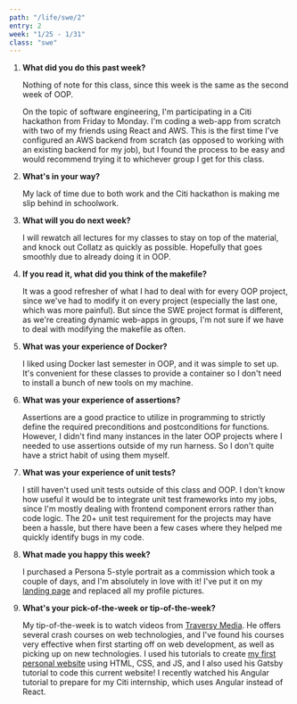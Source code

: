 ```yaml
---
path: "/life/swe/2"
entry: 2
week: "1/25 - 1/31"
class: "swe"
---
```


1. **What did you do this past week?**

    Nothing of note for this class, since this week is the same as the second week of OOP.

    On the topic of software engineering, I'm participating in a Citi hackathon from Friday to Monday. I'm coding a web-app from scratch with two of my friends using React and AWS. This is the first time I've configured an AWS backend from scratch (as opposed to working with an existing backend for my job), but I found the process to be easy and would recommend trying it to whichever group I get for this class.

1. **What's in your way?**

    My lack of time due to both work and the Citi hackathon is making me slip behind in schoolwork.

1. **What will you do next week?**

    I will rewatch all lectures for my classes to stay on top of the material, and knock out Collatz as quickly as possible. Hopefully that goes smoothly due to already doing it in OOP.

1. **If you read it, what did you think of the makefile?**

    It was a good refresher of what I had to deal with for every OOP project, since we've had to modify it on every project (especially the last one, which was more painful). But since the SWE project format is different, as we're creating dynamic web-apps in groups, I'm not sure if we have to deal with modifying the makefile as often.

1. **What was your experience of Docker?**

    I liked using Docker last semester in OOP, and it was simple to set up. It's convenient for these classes to provide a container so I don't need to install a bunch of new tools on my machine.

1. **What was your experience of assertions?**

    Assertions are a good practice to utilize in programming to strictly define the required preconditions and postconditions for functions. However, I didn't find many instances in the later OOP projects where I needed to use assertions outside of my run harness. So I don't quite have a strict habit of using them myself.

1. **What was your experience of unit tests?**

    I still haven't used unit tests outside of this class and OOP. I don't know how useful it would be to integrate unit test frameworks into my jobs, since I'm mostly dealing with frontend component errors rather than code logic. The 20+ unit test requirement for the projects may have been a hassle, but there have been a few cases where they helped me quickly identify bugs in my code.

1. **What made you happy this week?**

    I purchased a Persona 5-style portrait as a commission which took a couple of days, and I'm absolutely in love with it! I've put it on my [landing page](https://aale.dev/) and replaced all my profile pictures.

1. **What's your pick-of-the-week or tip-of-the-week?**

    My tip-of-the-week is to watch videos from [Traversy Media](https://www.youtube.com/user/TechGuyWeb). He offers several crash courses on web technologies, and I've found his courses very effective when first starting off on web development, as well as picking up on new technologies. I used his tutorials to create [my first personal website](https://github.com/andrewandyle/andrewandyle.github.io) using HTML, CSS, and JS, and I also used his Gatsby tutorial to code this current website! I recently watched his Angular tutorial to prepare for my Citi internship, which uses Angular instead of React.
